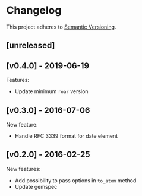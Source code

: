 # Changelog

This project adheres to [Semantic Versioning](http://semver.org/).

## [unreleased]

## [v0.4.0] - 2019-06-19

Features:

- Update minimum `roar` version

## [v0.3.0] - 2016-07-06

New feature:

- Handle RFC 3339 format for date element

## [v0.2.0] - 2016-02-25

New features:

- Add possibility to pass options in `to_atom` method
- Update gemspec
